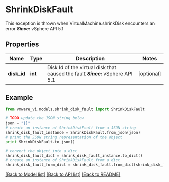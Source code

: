 # ShrinkDiskFault

This exception is thrown when VirtualMachine.shrinkDisk encounters an error  ***Since:*** vSphere API 5.1 

## Properties
Name | Type | Description | Notes
------------ | ------------- | ------------- | -------------
**disk_id** | **int** | Disk Id of the virtual disk that caused the fault  ***Since:*** vSphere API 5.1  | [optional] 

## Example

```python
from vmware_vi.models.shrink_disk_fault import ShrinkDiskFault

# TODO update the JSON string below
json = "{}"
# create an instance of ShrinkDiskFault from a JSON string
shrink_disk_fault_instance = ShrinkDiskFault.from_json(json)
# print the JSON string representation of the object
print ShrinkDiskFault.to_json()

# convert the object into a dict
shrink_disk_fault_dict = shrink_disk_fault_instance.to_dict()
# create an instance of ShrinkDiskFault from a dict
shrink_disk_fault_form_dict = shrink_disk_fault.from_dict(shrink_disk_fault_dict)
```
[[Back to Model list]](../README.md#documentation-for-models) [[Back to API list]](../README.md#documentation-for-api-endpoints) [[Back to README]](../README.md)


